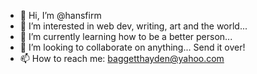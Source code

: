- 👋 Hi, I’m @hansfirm
- 👀 I’m interested in web dev, writing, art and the world...
- 🌱 I’m currently learning how to be a better person...
- 💞️ I’m looking to collaborate on anything... Send it over!
- 📫 How to reach me: baggetthayden@yahoo.com

<!---
hansfirm/hansfirm is a ✨ special ✨ repository because its `README.md` (this file) appears on your GitHub profile.
You can click the Preview link to take a look at your changes.
--->
